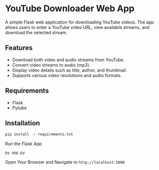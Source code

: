 # YouTube Downloader Web App

A simple Flask web application for downloading YouTube videos. The app allows users to enter a YouTube video URL, view available streams, and download the selected stream.

## Features

- Download both video and audio streams from YouTube.
- Convert video streams to audio (mp3).
- Display video details such as title, author, and thumbnail.
- Supports various video resolutions and audio formats.

## Requirements

- Flask
- Pytube

## Installation

```bash
pip install -r requirements.txt
```

Run the Flask App
```bash
py app.py
```

Open Your Browser and Navigate to ```http://localhost:5000```
